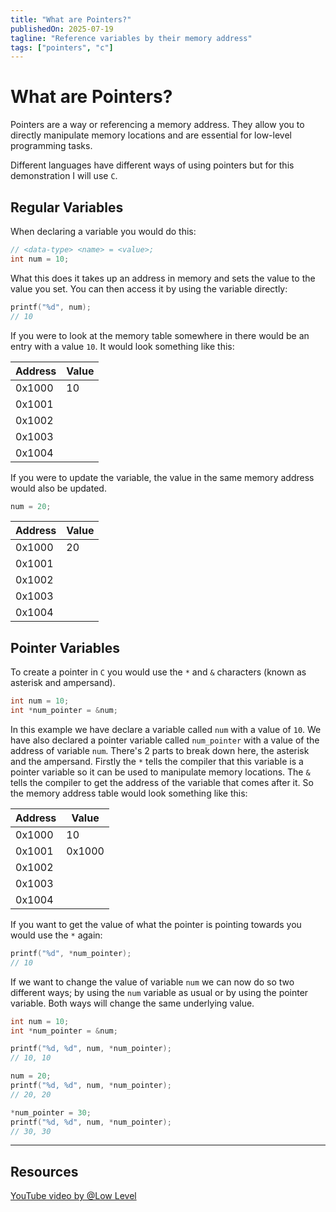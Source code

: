 ```yaml
---
title: "What are Pointers?"
publishedOn: 2025-07-19
tagline: "Reference variables by their memory address"
tags: ["pointers", "c"]
---
```


# What are Pointers?

Pointers are a way or referencing a memory address. They allow you to directly
manipulate memory locations and are essential for low-level programming tasks.

Different languages have different ways of using pointers but for this
demonstration I will use `C`.

## Regular Variables

When declaring a variable you would do this:

```c
// <data-type> <name> = <value>;
int num = 10;
```

What this does it takes up an address in memory and sets the value to the value
you set. You can then access it by using the variable directly:

```c
printf("%d", num);
// 10
```

If you were to look at the memory table somewhere in there would be an entry
with a value `10`. It would look something like this:

| Address | Value |
| ------- | ----- |
| 0x1000  | 10    |
| 0x1001  |       |
| 0x1002  |       |
| 0x1003  |       |
| 0x1004  |       |

If you were to update the variable, the value in the same memory address would
also be updated.

```c
num = 20;
```

| Address | Value |
| ------- | ----- |
| 0x1000  | 20    |
| 0x1001  |       |
| 0x1002  |       |
| 0x1003  |       |
| 0x1004  |       |

## Pointer Variables

To create a pointer in `C` you would use the `*` and `&` characters (known as
asterisk and ampersand).

```c
int num = 10;
int *num_pointer = &num;
```

In this example we have declare a variable called `num` with a value of `10`. We
have also declared a pointer variable called `num_pointer` with a value of the
address of variable `num`. There's 2 parts to break down here, the asterisk and
the ampersand. Firstly the `*` tells the compiler that this variable is a
pointer variable so it can be used to manipulate memory locations. The `&` tells
the compiler to get the address of the variable that comes after it. So the
memory address table would look something like this:

| Address | Value  |
| ------- | ------ |
| 0x1000  | 10     |
| 0x1001  | 0x1000 |
| 0x1002  |        |
| 0x1003  |        |
| 0x1004  |        |

If you want to get the value of what the pointer is pointing towards you would
use the `*` again:

```c
printf("%d", *num_pointer);
// 10
```

If we want to change the value of variable `num` we can now do so two different
ways; by using the `num` variable as usual or by using the pointer variable.
Both ways will change the same underlying value.

```c
int num = 10;
int *num_pointer = &num;

printf("%d, %d", num, *num_pointer);
// 10, 10

num = 20;
printf("%d, %d", num, *num_pointer);
// 20, 20

*num_pointer = 30;
printf("%d, %d", num, *num_pointer);
// 30, 30
```

---

## Resources

[YouTube video by @Low Level](https://www.youtube.com/watch?v=2ybLD6_2gKM)
